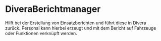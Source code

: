 # DiveraBerichtmanager
Hilft bei der Erstellung von Einsatzberichten und führt diese in Divera zurück.
Personal kann hierbei erzeugt und mit dem Bericht auf Fahrzeuge oder Funktionen verknüpft werden.

